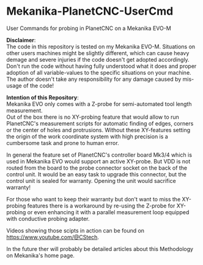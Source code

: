 # Mekanika-PlanetCNC-UserCmd
User Commands for probing in PlanetCNC on a Mekanika EVO-M

**Disclaimer**: \
The code in this repository is tested on my Mekanika EVO-M. Situations on other users machines might be slightly different, which can cause heavy demage and severe injuries if the code doesn't get adopted accordingly. Don't run the code without having fully understood what it does and proper adoption of all variable-values to the specific situations on your machine. The author doesn't take any responsibility for any damage caused by mis-usage of the code!

**Intention of this Repository**:\
Mekanika EVO only comes with a Z-probe for semi-automated tool length measurement.\
Out of the box there is no XY-probing feature that would allow to run PlanetCNC's measurement scripts for automatic finding of edges, corners or the center of holes and protrusions. Without these XY-features setting the origin of the work coordinate system with high precision is a cumbersome task and prone to human error.

In general the feature set of  PlanetCNC's controller board Mk3/4  which is used in Mekanika EVO would support an active XY-probe. But VDD is not routed from the board to the probe connector socket on the back of the control unit. It would be an easy task to upgrade this connector, but the control unit is sealed for warranty. Opening the unit  would sacrifice warranty!

For those who want to keep their warranty but don't want to miss the XY-probing features there is a workaround by  re-using the Z-probe for XY-probing or even enhancing it with a parallel measurement loop equipped with conductive probing adapter. 

Videos showing those scipts in action can be found on https://www.youtube.com/@CStech.

In the future ther will probably be detailed articles about this Methodology on Mekanika's home page.
